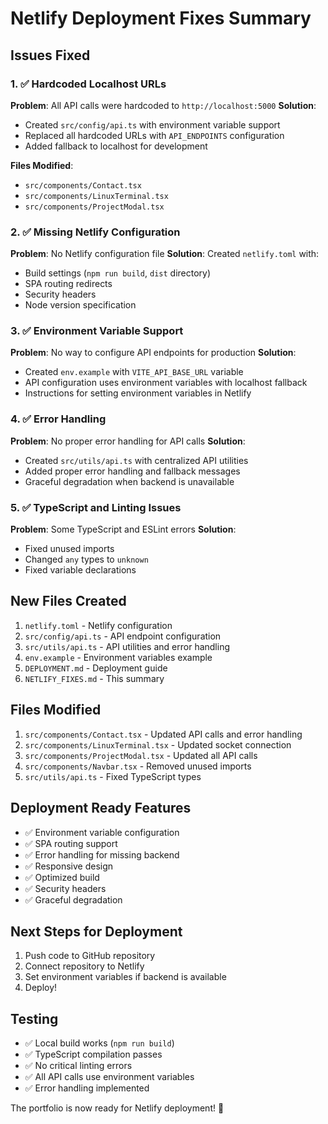 # Netlify Deployment Fixes Summary

## Issues Fixed

### 1. ✅ Hardcoded Localhost URLs
**Problem**: All API calls were hardcoded to `http://localhost:5000`
**Solution**: 
- Created `src/config/api.ts` with environment variable support
- Replaced all hardcoded URLs with `API_ENDPOINTS` configuration
- Added fallback to localhost for development

**Files Modified**:
- `src/components/Contact.tsx`
- `src/components/LinuxTerminal.tsx`
- `src/components/ProjectModal.tsx`

### 2. ✅ Missing Netlify Configuration
**Problem**: No Netlify configuration file
**Solution**: Created `netlify.toml` with:
- Build settings (`npm run build`, `dist` directory)
- SPA routing redirects
- Security headers
- Node version specification

### 3. ✅ Environment Variable Support
**Problem**: No way to configure API endpoints for production
**Solution**:
- Created `env.example` with `VITE_API_BASE_URL` variable
- API configuration uses environment variables with localhost fallback
- Instructions for setting environment variables in Netlify

### 4. ✅ Error Handling
**Problem**: No proper error handling for API calls
**Solution**:
- Created `src/utils/api.ts` with centralized API utilities
- Added proper error handling and fallback messages
- Graceful degradation when backend is unavailable

### 5. ✅ TypeScript and Linting Issues
**Problem**: Some TypeScript and ESLint errors
**Solution**:
- Fixed unused imports
- Changed `any` types to `unknown`
- Fixed variable declarations

## New Files Created

1. `netlify.toml` - Netlify configuration
2. `src/config/api.ts` - API endpoint configuration
3. `src/utils/api.ts` - API utilities and error handling
4. `env.example` - Environment variables example
5. `DEPLOYMENT.md` - Deployment guide
6. `NETLIFY_FIXES.md` - This summary

## Files Modified

1. `src/components/Contact.tsx` - Updated API calls and error handling
2. `src/components/LinuxTerminal.tsx` - Updated socket connection
3. `src/components/ProjectModal.tsx` - Updated all API calls
4. `src/components/Navbar.tsx` - Removed unused imports
5. `src/utils/api.ts` - Fixed TypeScript types

## Deployment Ready Features

- ✅ Environment variable configuration
- ✅ SPA routing support
- ✅ Error handling for missing backend
- ✅ Responsive design
- ✅ Optimized build
- ✅ Security headers
- ✅ Graceful degradation

## Next Steps for Deployment

1. Push code to GitHub repository
2. Connect repository to Netlify
3. Set environment variables if backend is available
4. Deploy!

## Testing

- ✅ Local build works (`npm run build`)
- ✅ TypeScript compilation passes
- ✅ No critical linting errors
- ✅ All API calls use environment variables
- ✅ Error handling implemented

The portfolio is now ready for Netlify deployment! 🚀 